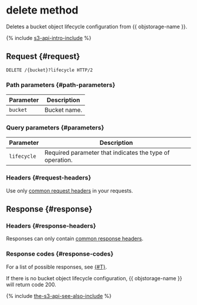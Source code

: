 # delete method

Deletes a bucket object lifecycle configuration from {{ objstorage-name }}.

{% include [s3-api-intro-include](../../../../_includes/storage/s3-api-intro-include.md) %}

## Request {#request}

```http
DELETE /{bucket}?lifecycle HTTP/2
```

### Path parameters {#path-parameters}

Parameter | Description
----- | -----
`bucket` | Bucket name.

### Query parameters {#parameters}

Parameter | Description
----- | -----
`lifecycle` | Required parameter that indicates the type of operation.

### Headers {#request-headers}

Use only [common request headers](../common-request-headers.md) in your requests.


## Response {#response}

### Headers {#response-headers}

Responses can only contain [common response headers](../common-response-headers.md).

### Response codes {#response-codes}

For a list of possible responses, see [{#T}](../response-codes.md).

If there is no bucket object lifecycle configuration, {{ objstorage-name }} will return code 200.

{% include [the-s3-api-see-also-include](../../../../_includes/storage/the-s3-api-see-also-include.md) %}